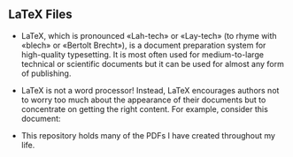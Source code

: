 ## LaTeX Files

* LaTeX, which is pronounced «Lah-tech» or «Lay-tech» (to rhyme with «blech» or «Bertolt Brecht»), is a document preparation system for high-quality typesetting. It is most often used for medium-to-large technical or scientific documents but it can be used for almost any form of publishing.

* LaTeX is not a word processor! Instead, LaTeX encourages authors not to worry too much about the appearance of their documents but to concentrate on getting the right content. For example, consider this document:

* This repository holds many of the PDFs I have created throughout my life.